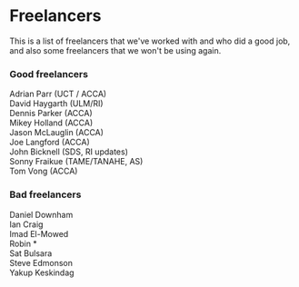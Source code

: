 # Freelancers
This is a list of freelancers that we've worked with and who did a good job, and also some freelancers that we won't be using again.

### Good freelancers
Adrian Parr (UCT / ACCA)  
David Haygarth (ULM/RI)  
Dennis Parker (ACCA)  
Mikey Holland (ACCA)  
Jason McLauglin (ACCA)  
Joe Langford (ACCA)  
John Bicknell (SDS, RI updates)  
Sonny Fraikue (TAME/TANAHE, AS)  
Tom Vong (ACCA)  

### Bad freelancers
Daniel Downham  
Ian Craig  
Imad El-Mowed  
Robin *  
Sat Bulsara  
Steve Edmonson  
Yakup Keskindag  

